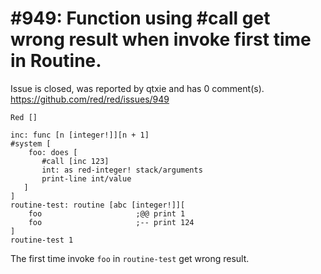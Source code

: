 
#949: Function using #call get wrong result when invoke first time in Routine.
================================================================================
Issue is closed, was reported by qtxie and has 0 comment(s).
<https://github.com/red/red/issues/949>

```
Red []

inc: func [n [integer!]][n + 1]
#system [
    foo: does [
       #call [inc 123]
       int: as red-integer! stack/arguments
       print-line int/value
   ]
]
routine-test: routine [abc [integer!]][
    foo                     ;@@ print 1
    foo                     ;-- print 124
]
routine-test 1
```

The first time invoke `foo` in `routine-test` get wrong result.



